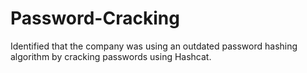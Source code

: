 # Password-Cracking
Identified that the company was using an outdated password hashing algorithm by cracking passwords using Hashcat.
